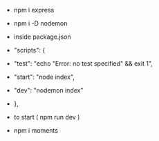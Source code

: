 - npm i express
- npm i -D nodemon


- inside package.json

-  "scripts": {
-    "test": "echo \"Error: no test specified\" && exit 1",
-    "start": "node index",
-    "dev": "nodemon index"
-  },

- to start ( npm run dev )


- npm i moments